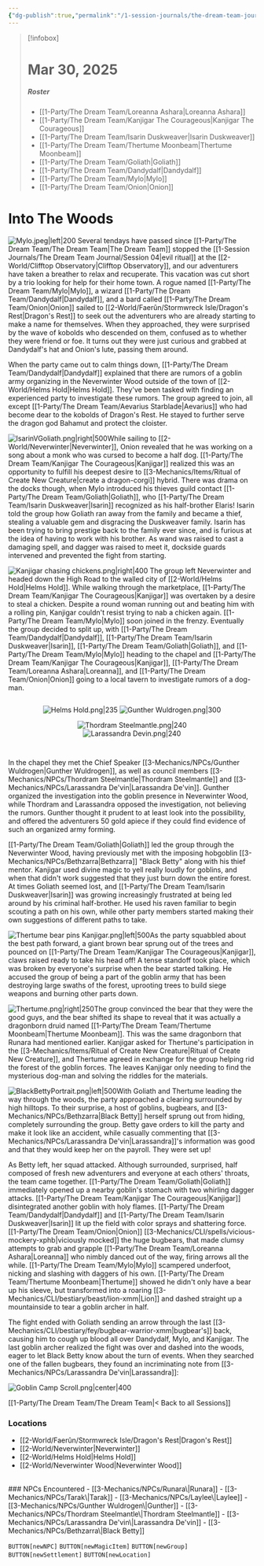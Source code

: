 ```yaml
---
{"dg-publish":true,"permalink":"/1-session-journals/the-dream-team-journal/session-05/","tags":["journal"],"created":"2025-03-31T22:05:09.471-04:00","updated":"2025-04-01T14:14:28.280-04:00"}
---
```


>[!infobox]
># Mar 30, 2025
>##### Roster
>- [[1-Party/The Dream Team/Loreanna Ashara\|Loreanna Ashara]]
>- [[1-Party/The Dream Team/Kanjigar The Courageous\|Kanjigar The Courageous]]
>- [[1-Party/The Dream Team/Isarin Duskweaver\|Isarin Duskweaver]]
>- [[1-Party/The Dream Team/Thertume Moonbeam\|Thertume Moonbeam]]
>- [[1-Party/The Dream Team/Goliath\|Goliath]]
>- [[1-Party/The Dream Team/Dandydalf\|Dandydalf]]
>- [[1-Party/The Dream Team/Mylo\|Mylo]]
>- [[1-Party/The Dream Team/Onion\|Onion]]
# Into The Woods
![Mylo.jpeg|left|200](/img/user/z_Assets/Mylo.jpeg) Several tendays have passed since [[1-Party/The Dream Team/The Dream Team\|The Dream Team]] stopped the [[1-Session Journals/The Dream Team Journal/Session 04\|evil ritual]] at the [[2-World/Clifftop Observatory\|Clifftop Observatory]], and our adventurers have taken a breather to relax and recuperate. This vacation was cut short by a trio looking for help for their home town. A rogue named [[1-Party/The Dream Team/Mylo\|Mylo]], a wizard [[1-Party/The Dream Team/Dandydalf\|Dandydalf]], and a bard called [[1-Party/The Dream Team/Onion\|Onion]] sailed to [[2-World/Faerûn/Stormwreck Isle/Dragon's Rest\|Dragon's Rest]] to seek out the adventurers who are already starting to make a name for themselves. When they approached, they were surprised by the wave of kobolds who descended on them, confused as to whether they were friend or foe. It turns out they were just curious and grabbed at Dandydalf's hat and Onion's lute, passing them around.

When the party came out to calm things down, [[1-Party/The Dream Team/Dandydalf\|Dandydalf]] explained that there are rumors of a goblin army organizing in the Neverwinter Wood outside of the town of [[2-World/Helms Hold\|Helms Hold]]. They've been tasked with finding an experienced party to investigate these rumors. The group agreed to join, all except [[1-Party/The Dream Team/Aevarius Starblade\|Aevarius]] who had become dear to the kobolds of Dragon's Rest. He stayed to further serve the dragon god Bahamut and protect the cloister.

![IsarinVGoliath.png|right|500](/img/user/z_Assets/IsarinVGoliath.png)While sailing to [[2-World/Neverwinter\|Neverwinter]], Onion revealed that he was working on a song about a monk who was cursed to become a half dog. [[1-Party/The Dream Team/Kanjigar The Courageous\|Kanjigar]] realized this was an opportunity to fulfill his deepest desire to [[3-Mechanics/Items/Ritual of Create New Creature\|create a dragon-corgi]] hybrid. There was drama on the docks though, when Mylo introduced his thieves guild contact [[1-Party/The Dream Team/Goliath\|Goliath]], who [[1-Party/The Dream Team/Isarin Duskweaver\|Isarin]] recognized as his half-brother Elaris! Isarin told the group how Goliath ran away from the family and became a thief, stealing a valuable gem and disgracing the Duskweaver family. Isarin has been trying to bring prestige back to the family ever since, and is furious at the idea of having to work with his brother. As wand was raised to cast a damaging spell, and dagger was raised to meet it, dockside guards intervened and prevented the fight from starting.

![Kanjigar chasing chickens.png|right|400](/img/user/z_Assets/Kanjigar%20chasing%20chickens.png) The group left Neverwinter and headed down the High Road to the walled city of [[2-World/Helms Hold\|Helms Hold]]. While walking through the marketplace, [[1-Party/The Dream Team/Kanjigar The Courageous\|Kanjigar]] was overtaken by a desire to steal a chicken. Despite a round woman running out and beating him with a rolling pin, Kanjigar couldn't resist trying to nab a chicken again. [[1-Party/The Dream Team/Mylo\|Mylo]] soon joined in the frenzy. Eventually the group decided to split up, with [[1-Party/The Dream Team/Dandydalf\|Dandydalf]], [[1-Party/The Dream Team/Isarin Duskweaver\|Isarin]], [[1-Party/The Dream Team/Goliath\|Goliath]], and [[1-Party/The Dream Team/Mylo\|Mylo]] heading to the chapel and [[1-Party/The Dream Team/Kanjigar The Courageous\|Kanjigar]], [[1-Party/The Dream Team/Loreanna Ashara\|Loreanna]], and [[1-Party/The Dream Team/Onion\|Onion]] going to a local tavern to investigate rumors of a dog-man.

<div style="clear: both;"></div> 
<div style="display: flex; justify-content: center; align-items: center; flex-direction: column; text-align: center;">

![Helms Hold.png|235](/img/user/z_Assets/Helms%20Hold.png) ![Gunther Wuldrogen.png|300](/img/user/z_Assets/Gunther%20Wuldrogen.png) <div style="clear: both;"></div>![Thordram Steelmantle.png|240](/img/user/z_Assets/Thordram%20Steelmantle.png) ![Larassandra Devin.png|240](/img/user/z_Assets/Larassandra%20Devin.png)<div style="clear: both;"></div>
</div>

In the chapel they met the Chief Speaker [[3-Mechanics/NPCs/Gunther Wuldrogen\|Gunther Wuldrogen]], as well as council members [[3-Mechanics/NPCs/Thordram Steelmantle\|Thordram Steelmantle]] and [[3-Mechanics/NPCs/Larassandra De'vin\|Larassandra De'vin]]. Gunther organized the investigation into the goblin presence in Neverwinter Wood, while Thordram and Larassandra opposed the investigation, not believing the rumors. Gunther thought it prudent to at least look into the possibility, and offered the adventurers 50 gold apiece if they could find evidence of such an organized army forming.

[[1-Party/The Dream Team/Goliath\|Goliath]] led the group through the Neverwinter Wood, having previously met with the imposing hobgoblin [[3-Mechanics/NPCs/Bethzarra\|Bethzarra]] "Black Betty" along with his thief mentor. Kanjigar used divine magic to yell really loudly for goblins, and when that didn't work suggested that they just burn down the entire forest. At times Goliath seemed lost, and [[1-Party/The Dream Team/Isarin Duskweaver\|Isarin]] was growing increasingly frustrated at being led around by his criminal half-brother. He used his raven familiar to begin scouting a path on his own, while other party members started making their own suggestions of different paths to take.

![Thertume bear pins Kanjigar.png|left|500](/img/user/z_Assets/Thertume%20bear%20pins%20Kanjigar.png)As the party squabbled about the best path forward, a giant brown bear sprung out of the trees and pounced on [[1-Party/The Dream Team/Kanjigar The Courageous\|Kanjigar]], claws raised ready to take his head off! A tense standoff took place, which was broken by everyone's surprise when the bear started talking. He accused the group of being a part of the goblin army that has been destroying large swaths of the forest, uprooting trees to build siege weapons and burning other parts down.

![Thertume.png|right|250](/img/user/z_Assets/Thertume.png)The group convinced the bear that they were the good guys, and the bear shifted its shape to reveal that it was actually a dragonborn druid named [[1-Party/The Dream Team/Thertume Moonbeam\|Thertume Moonbeam]]. This was the same dragonborn that Runara had mentioned earlier. Kanjigar asked for Thertune's participation in the [[3-Mechanics/Items/Ritual of Create New Creature\|Ritual of Create New Creature]], and Thertume agreed in exchange for the group helping rid the forest of the goblin forces. The leaves Kanjigar only needing to find the mysterious dog-man and solving the riddles for the materials.

![BlackBettyPortrait.png|left|500](/img/user/z_Assets/BlackBettyPortrait.png)With Goliath and Thertume leading the way through the woods, the party approached a clearing surrounded by high hilltops. To their surprise, a host of goblins, bugbears, and [[3-Mechanics/NPCs/Bethzarra\|Black Betty]] herself sprung out from hiding, completely surrounding the group. Betty gave orders to kill the party and make it look like an accident, while casually commenting that [[3-Mechanics/NPCs/Larassandra De'vin\|Larassandra]]'s information was good and that they would keep her on the payroll. They were set up!

As Betty left, her squad attacked. Although surrounded, surprised,  half composed of fresh new adventurers and everyone at each others' throats, the team came together. [[1-Party/The Dream Team/Goliath\|Goliath]] immediately opened up a nearby goblin's stomach with two whirling dagger attacks. [[1-Party/The Dream Team/Kanjigar The Courageous\|Kanjigar]] disintegrated another goblin with holy flames. [[1-Party/The Dream Team/Dandydalf\|Dandydalf]] and [[1-Party/The Dream Team/Isarin Duskweaver\|Isarin]] lit up the field with color sprays and shattering force. [[1-Party/The Dream Team/Onion\|Onion]] [[3-Mechanics/CLI/spells/vicious-mockery-xphb\|viciously mocked]] the huge bugbears, that made clumsy attempts to grab and grapple [[1-Party/The Dream Team/Loreanna Ashara\|Loreanna]] who nimbly danced out of the way, firing arrows all the while. [[1-Party/The Dream Team/Mylo\|Mylo]] scampered underfoot, nicking and slashing with daggers of his own. [[1-Party/The Dream Team/Thertume Moonbeam\|Thertume]] showed he didn't only have a bear up his sleeve, but transformed into a roaring [[3-Mechanics/CLI/bestiary/beast/lion-xmm\|Lion]] and dashed straight up a mountainside to tear a goblin archer in half.

The fight ended with Goliath sending an arrow through the last [[3-Mechanics/CLI/bestiary/fey/bugbear-warrior-xmm\|bugbear's]] back, causing him to cough up blood all over Dandydalf, Mylo, and Kanjigar. The last goblin archer realized the fight was over and dashed into the woods, eager to let Black Betty know about the turn of events. When they searched one of the fallen bugbears, they found an incriminating note from [[3-Mechanics/NPCs/Larassandra De'vin\|Larassandra]]:

![Goblin Camp Scroll.png|center|400](/img/user/z_Assets/Goblin%20Camp%20Scroll.png)

[[1-Party/The Dream Team/The Dream Team\|< Back to all Sessions]]

### Locations

- [[2-World/Faerûn/Stormwreck Isle/Dragon's Rest\|Dragon's Rest]]
- [[2-World/Neverwinter\|Neverwinter]]
- [[2-World/Helms Hold\|Helms Hold]]
- [[2-World/Neverwinter Wood\|Neverwinter Wood]]
<br>
### NPCs Encountered
- [[3-Mechanics/NPCs/Runara\|Runara]]
- [[3-Mechanics/NPCs/Tarak\|Tarak]]
- [[3-Mechanics/NPCs/Laylee\|Laylee]]
- [[3-Mechanics/NPCs/Gunther Wuldrogen\|Gunther]]
- [[3-Mechanics/NPCs/Thordram Steelmantle\|Thordram Steelmantle]]
- [[3-Mechanics/NPCs/Larassandra De'vin\|Larassandra De'vin]]
- [[3-Mechanics/NPCs/Bethzarra\|Black Betty]]


<br>

`BUTTON[newNPC]` `BUTTON[newMagicItem]` `BUTTON[newGroup]` `BUTTON[newSettlement]` `BUTTON[newLocation]`
